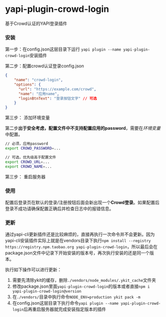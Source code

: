 yapi-plugin-crowd-login
===

基于Crowd认证的YAPI登录插件

### 安装

第一步：在config.json这层目录下运行 ```yapi plugin --name yapi-plugin-crowd-login```安装插件

第二步：配置crowd认证登录config.json

```json
{
    "name": "crowd-login",
    "options": {
      "url": "https://example.com/crowd",
      "name": "应用name",
      "loginBtnText": "登录按钮文字" // 可选
    }
}
```

第三步： 添加环境变量

第二步**出于安全考虑，配置文件中不支持配置应用的password**，需要在*环境变量*中配置。

```sh
// 必须，应用password
export CROWD_PASSWORD=...

// 可选，优先级高于配置文件
export CROWD_URL=...
export CROWD_NAME=...
```

第三步： 重启服务器

### 使用

配置后登录页在默认的登录/注册按钮后面会新出现一个**Crowd登录**。如果配置后登录不成功请确保配置正确后并检查日志中的报错信息。

### 更新

通过yapi-cli更新插件还是比较麻烦的，直接再执行一次命令并不会更新。因为yapi-cli安装插件实际上就是在vendors目录下执行`npm install --registry https://registry.npm.taobao.org yapi-plugin-crowd-login`，所以最后会在package.json文件中记录下开始安装的版本号，再次执行安装的还是同一个版本。

执行如下操作可以进行更新：
1. 需要先清除ykit的缓存，删除`./vendors/node_modules/.ykit_cache`文件夹
2. 修改package.json里面`yapi-plugin-crowd-login`的版本或者直接`npm i yapi-plugin-crowd-login@version`
3. 在`./vendors/`目录中执行命令`NODE_ENV=production ykit pack -m`
4. 在config.json这层目录下执行命令`yapi plugin --name yapi-plugin-crowd-login`后再重启服务器就完成安装指定版本的插件
